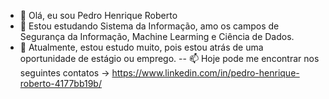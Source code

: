 - 👋 Olá, eu sou Pedro Henrique Roberto
- 👀 Estou estudando Sistema da Informação, amo os campos de Segurança da Informação, Machine Learming e Ciência de Dados.
- 🌱 Atualmente, estou estudo muito, pois estou atrás de uma oportunidade de estágio ou emprego.
-- 📫 Hoje pode me encontrar nos seguintes contatos -> https://www.linkedin.com/in/pedro-henrique-roberto-4177bb19b/

<!---
PeheroDev/PeheroDev is a ✨ special ✨ repository because its `README.md` (this file) appears on your GitHub profile.
You can click the Preview link to take a look at your changes.
--->
